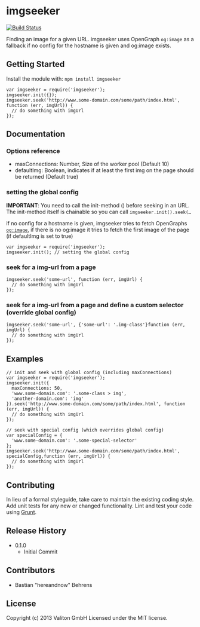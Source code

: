 # imgseeker

[![Build Status](https://travis-ci.org/valiton/node-imgseeker.png?branch=master)](https://travis-ci.org/valiton/node-imgseeker)

Finding an image for a given URL. imgseeker uses OpenGraph `og:image` as a fallback if no config for the hostname is given and og:image exists.


## Getting Started
Install the module with: `npm install imgseeker`

```
var imgseeker = require('imgseeker');
imgseeker.init({});
imgseeker.seek('http://www.some-domain.com/some/path/index.html', function (err, imgUrl)) {
  // do something with imgUrl
});
```

## Documentation

### Options reference

- maxConnections: Number, Size of the worker pool (Default 10)
- defaultImg: Boolean, indicates if at least the first img on the page should be returned (Default true)

### setting the global config



__IMPORTANT__: You need to call the init-method () before seeking in an URL. The init-method itself is chainable so you can call `imgseeker.init().seek(…`

if no config for a hostname is given, imgseeker tries to fetch OpenGraphs [`og:image`](http://ogp.me/), if there is no og:image it tries to fetch the first image of the page (if defaultImg is set to true)

```
var imgseeker = require('imgseeker');
imgseeker.init(); // setting the global config
```

### seek for a img-url from a page

```
imgseeker.seek('some-url', function (err, imgUrl) {
  // do something with imgUrl
});
```

### seek for a img-url from a page and define a custom selector (override global config)

```
imgseeker.seek('some-url', {'some-url': '.img-class'}function (err, imgUrl) {
  // do something with imgUrl
});
```

## Examples

```
// init and seek with global config (including maxConnections)
var imgseeker = require('imgseeker');
imgseeker.init({
  maxConnections: 50,
  'www.some-domain.com': '.some-class > img',
  'another-domain.com': 'img'
}).seek('http://www.some-domain.com/some/path/index.html', function (err, imgUrl)) {
  // do something with imgUrl
});

// seek with special config (which overrides global config)
var specialConfig = {
  'www.some-domain.com': '.some-special-selector'
};
imgseeker.seek('http://www.some-domain.com/some/path/index.html', specialConfig,function (err, imgUrl)) {
  // do something with imgUrl
});
```

## Contributing
In lieu of a formal styleguide, take care to maintain the existing coding style. Add unit tests for any new or changed functionality. Lint and test your code using [Grunt](http://gruntjs.com/).

## Release History

- 0.1.0
  - Initial Commit

## Contributors

- Bastian "hereandnow" Behrens

## License
Copyright (c) 2013 Valiton GmbH
Licensed under the MIT license.
